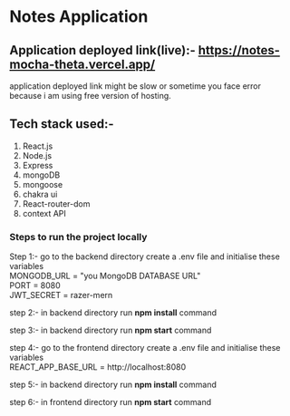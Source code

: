 # Notes Application

## Application deployed link(live):- https://notes-mocha-theta.vercel.app/ <br/>
application deployed link might be slow or sometime you face error because i am using free version of hosting.

## Tech stack used:-
1. React.js <br/>
2. Node.js <br/>
3. Express <br/>
4. mongoDB <br/>
5. mongoose <br/>
6. chakra ui <br/>
7. React-router-dom <br/>
8. context API <br/>

### Steps to run the project locally


Step 1:- go to the backend directory create a .env file and initialise these variables <br/> 
MONGODB_URL = "you MongoDB DATABASE URL" <br/>
PORT = 8080<br/>
JWT_SECRET = razer-mern <br/>


step 2:- in backend directory run <b>npm install</b> command <br/>

step 3:- in backend directory run <b>npm start</b> command <br/>

step 4:- go to the frontend directory create a .env file and initialise these variables <br/>
REACT_APP_BASE_URL = http://localhost:8080<br/>

step 5:- in backend directory run <b>npm install</b> command <br/>

step 6:- in frontend directory run <b>npm start</b> command <br/>









